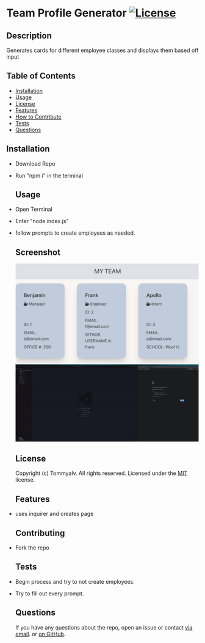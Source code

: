 
  # Team Profile Generator   [![License](https://img.shields.io/static/v1?label=License&message=MIT&color=blueviolet&style=for-the-badge)](https://opensource.org/licenses/MIT)
    
  ## Description
  Generates cards for different employee classes and displays them based off input
  
  
  ## Table of Contents
  - [Installation](#installation)
  - [Usage](#usage)
  - [License](#license)
  - [Features](#features)
  - [How to Contribute](#contributing)
  - [Tests](#tests)
  - [Questions](#questions)
    
  
  ## Installation
  
- Download Repo
- Run "npm i" in the terminal
  
  ## Usage
  
- Open Terminal
- Enter "node index.js"
- follow prompts to create employees as needed.
  
  ## Screenshot
  ![Screenshot](/assets/img/Screenshot.png)
  ![Screenshot](/assets/img/TeamProfileGenerator.gif)
  
  ## License
  Copyright (c) Tommyalv. All rights reserved.
  Licensed under the [MIT](https://opensource.org/licenses/MIT) license.
    
  
  ## Features
  
- uses inquirer and creates page
  
  ## Contributing
  
- Fork the repo
  
  ## Tests
  
- Begin process and try to not create employees.
- Try to fill out every prompt.
  
  ## Questions
  If you have any questions about the repo, open an issue or contact [via email](mailto:tommyalvarado2@gmail.com). or [on GitHub](https://github.com/Tommyalv).
    